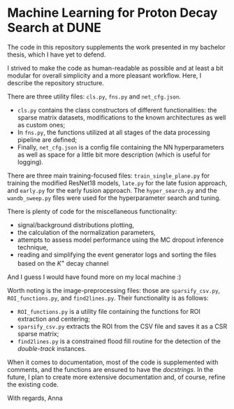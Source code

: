 
# Machine Learning for Proton Decay Search at DUNE
The code in this repository supplements the work presented in my bachelor thesis, which I have yet to defend.

I strived to make the code as human-readable as possible and at least a bit modular for overall simplicity and a more pleasant workflow.
Here, I describe the repository structure.

There are three utility files: `cls.py`, `fns.py` and `net_cfg.json`.

- `cls.py` contains the class constructors of different functionalities: the sparse matrix datasets, modifications to the known architectures as well as custom ones;
- In `fns.py`, the functions utilized at all stages of the data processing pipeline are defined;
- Finally, `net_cfg.json` is a config file containing the NN hyperparameters as well as space for a little bit more description (which is useful for logging).

There are three main training-focused files: `train_single_plane.py` for training the modified ResNet18 models, `late.py` for the late fusion approach, and `early.py` for the early fusion approach. The `hyper_search.py` and the `wandb_sweep.py` files were used for the hyperparameter search and tuning.

There is plenty of code for the miscellaneous functionality:
- signal/background distributions plotting,
- the calculation of the normalization parameters,
- attempts to assess model performance using the MC dropout inference technique,
- reading and simplifying the event generator logs and sorting the files based on the $K^+$ decay channel

And I guess I would have found more on my local machine :)

Worth noting is the image-preprocessing files: those are `sparsify_csv.py`, `ROI_functions.py`, and `find2lines.py`. Their functionality is as follows:

- `ROI_functions.py` is a utility file containing the functions for ROI extraction and centering;
- `sparsify_csv.py` extracts the ROI from the CSV file and saves it as a CSR sparse matrix;
- `find2lines.py` is a constrained flood fill routine for the detection of the *double-track* instances.

When it comes to documentation, most of the code is supplemented with comments, and the functions are ensured to have the *docstrings*. In the future, I plan to create more extensive documentation and, of course, refine the existing code.

With regards,
Anna
